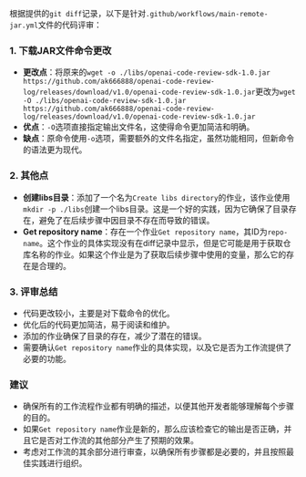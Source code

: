 根据提供的`git diff`记录，以下是针对`.github/workflows/main-remote-jar.yml`文件的代码评审：

### 1. 下载JAR文件命令更改

- **更改点**：将原来的`wget -o ./libs/openai-code-review-sdk-1.0.jar https://github.com/ak666888/openai-code-review-log/releases/download/v1.0/openai-code-review-sdk-1.0.jar`更改为`wget -O ./libs/openai-code-review-sdk-1.0.jar https://github.com/ak666888/openai-code-review-log/releases/download/v1.0/openai-code-review-sdk-1.0.jar`
- **优点**：`-O`选项直接指定输出文件名，这使得命令更加简洁和明确。
- **缺点**：原命令使用`-o`选项，需要额外的文件名指定，虽然功能相同，但新命令的语法更为现代。

### 2. 其他点

- **创建libs目录**：添加了一个名为`Create libs directory`的作业，该作业使用`mkdir -p ./libs`创建一个libs目录。这是一个好的实践，因为它确保了目录存在，避免了在后续步骤中因目录不存在而导致的错误。
- **Get repository name**：存在一个作业`Get repository name`，其ID为`repo-name`。这个作业的具体实现没有在diff记录中显示，但是它可能是用于获取仓库名称的作业。如果这个作业是为了获取后续步骤中使用的变量，那么它的存在是合理的。

### 3. 评审总结

- 代码更改较小，主要是对下载命令的优化。
- 优化后的代码更加简洁，易于阅读和维护。
- 添加的作业确保了目录的存在，减少了潜在的错误。
- 需要确认`Get repository name`作业的具体实现，以及它是否为工作流提供了必要的功能。

### 建议

- 确保所有的工作流程作业都有明确的描述，以便其他开发者能够理解每个步骤的目的。
- 如果`Get repository name`作业是新的，那么应该检查它的输出是否正确，并且它是否对工作流的其他部分产生了预期的效果。
- 考虑对工作流的其余部分进行审查，以确保所有步骤都是必要的，并且按照最佳实践进行组织。